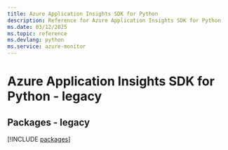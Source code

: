 ```yaml
---
title: Azure Application Insights SDK for Python
description: Reference for Azure Application Insights SDK for Python
ms.date: 03/12/2025
ms.topic: reference
ms.devlang: python
ms.service: azure-monitor
---
```

# Azure Application Insights SDK for Python - legacy
## Packages - legacy
[!INCLUDE [packages](application-insights-index.md)]
